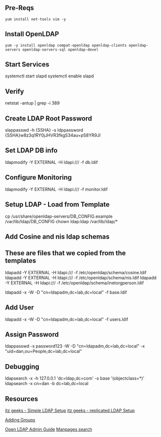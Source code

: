 ## Pre-Reqs
```
yum install net-tools vim -y
```

## Install OpenLDAP
```
yum -y install openldap compat-openldap openldap-clients openldap-servers openldap-servers-sql openldap-devel
```

## Start Services
systemctl start slapd
systemctl enable slapd

## Verify
netstat -antup | grep -i 389

## Create LDAP Root Password
slappasswd -h {SSHA} -s ldppassword
{SSHA}w8z3q1RY0jJHVR3fkgS34au+pS8YR9JI


## Set LDAP DB info
ldapmodify -Y EXTERNAL  -H ldapi:/// -f db.ldif

## Configure Monitoring
ldapmodify -Y EXTERNAL  -H ldapi:/// -f monitor.ldif

## Setup LDAP - Load from Template
cp /usr/share/openldap-servers/DB_CONFIG.example /var/lib/ldap/DB_CONFIG
chown ldap:ldap /var/lib/ldap/*

## Add Cosine and nis ldap schemas 
## These are files that we copied from the templates 
ldapadd -Y EXTERNAL -H ldapi:/// -f /etc/openldap/schema/cosine.ldif
ldapadd -Y EXTERNAL -H ldapi:/// -f /etc/openldap/schema/nis.ldif 
ldapadd -Y EXTERNAL -H ldapi:/// -f /etc/openldap/schema/inetorgperson.ldif

ldapadd -x -W -D "cn=ldapadm,dc=lab,dc=local" -f base.ldif

## Add User
ldapadd -x -W -D "cn=ldapadm,dc=lab,dc=local" -f users.ldif

## Assign Password
ldappasswd -s password123 -W -D "cn=ldapadm,dc=lab,dc=local" -x "uid=dan,ou=People,dc=lab,dc=local"


## Debugging
 ldapsearch -x -h 127.0.0.1 'dc=ldap,dc=com' -s base '(objectclass=*)'
 ldapsearch -x cn=dan -b dc=lab,dc=local


 ## Resources
 [itz geeks - Simple LDAP Setup](https://www.itzgeek.com/how-tos/linux/centos-how-tos/step-step-openldap-server-configuration-centos-7-rhel-7.html)
 [itz geeks - replicated LDAP Setup](https://www.itzgeek.com/how-tos/linux/centos-how-tos/configure-openldap-multi-master-replication-linux.html)
 
 [Adding Groups](http://www.zytrax.com/books/ldap/ch11/groups.html)

 [Open LDAP Admin Guide](https://www.openldap.org/doc/admin24/index.html)
 [Manpages search](http://www.openldap.org/software//man.cgi)